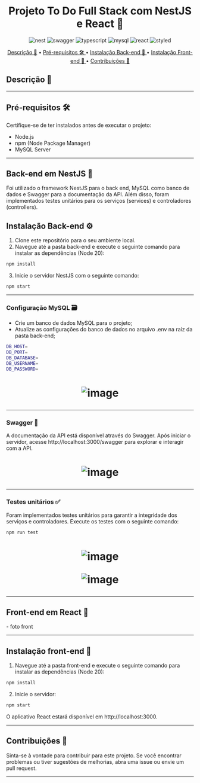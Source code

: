 [typescript_BAGDE]: https://img.shields.io/badge/TypeScript-3178C6?logo=typescript&logoColor=white&style=for-the-badge
[nestjs__BADGE]: https://img.shields.io/badge/NestJS-E0234E?logo=nestjs&logoColor=white&style=for-the-badge
[swagger_BADGE]: https://img.shields.io/badge/swagger-85EA2D?logo=swagger&logoColor=black&style=for-the-badge
[mysql_BADGE]: https://img.shields.io/badge/mysql-3178C6?logo=mysql&logoColor=white&style=for-the-badge
[react_BADGE]: https://img.shields.io/badge/React-61DAFB?logo=react&logoColor=black&style=for-the-badge
[styled_BADGE]: https://img.shields.io/badge/styledcomponents-C567B2?logo=styledcomponents&logoColor=black&style=for-the-badge

<h1 align="center" style="font-weight: bold;">Projeto To Do Full Stack com NestJS e React 🚀</h1>


<div align="center">
  
![nest][nestjs__BADGE]
![swagger][swagger_BADGE]
![typescript][typescript_BAGDE]
![mysql][mysql_BADGE]
![react][react_BADGE]
![styled][styled_BADGE]

</div>

<p align="center">
 <a href="#descricao">Descrição 🚀</a> • 
 <a href="#pre-requisitos">Pré-requisitos 🛠️ </a> •
 <a href="#back-end">Instalação Back-end 🚀 </a> •
 <a href="#front-end">Instalação Front-end 🚀 </a> •
 <a href="#contribuicao">Contribuições 🤝</a>
</p>

## Descrição 🚀

---

<h2 id="pre-requisitos"> Pré-requisitos 🛠️ </h2>
Certifique-se de ter instalados antes de executar o projeto:

- Node.js
- npm (Node Package Manager)
- MySQL Server

---

<h2 id="back-end"> Back-end em NestJS 🚀 </h2>
Foi utilizado o framework NestJS para o back end, MySQL como banco de dados e Swagger para a documentação da API. Além disso, foram implementados testes unitários para os serviços (services) e controladores (controllers).

## Instalação Back-end ⚙️
1. Clone este repositório para o seu ambiente local.
2. Navegue até a pasta back-end e execute o seguinte comando para instalar as dependências (Node 20):
```bash
npm install
```
3. Inicie o servidor NestJS com o seguinte comando:
```bash
npm start
```

---

### Configuração MySQL 🗃️
- Crie um banco de dados MySQL para o projeto;
- Atualize as configurações do banco de dados no arquivo .env na raiz da pasta back-end;
```bash
DB_HOST=
DB_PORT=
DB_DATABASE=
DB_USERNAME=
DB_PASSWORD=
```

<h1 align="center">

![image](https://github.com/htamagnus/to-do-fullstack-nestjs-react/assets/85269068/210918a0-c447-4971-bf48-d36fc71542b4)

</h1>

---


### Swagger 📖
A documentação da API está disponível através do Swagger. Após iniciar o servidor, acesse http://localhost:3000/swagger para explorar e interagir com a API.

<h1 align="center">

![image](https://github.com/htamagnus/to-do-fullstack-nestjs-react/assets/85269068/9ea4dedc-383a-48b2-b6e3-c27b25424b59)

</h1>

---

### Testes unitários ✅ 

Foram implementados testes unitários para garantir a integridade dos serviços e controladores. Execute os testes com o seguinte comando:

```bash
npm run test
```

<h1 align="center">

![image](https://github.com/htamagnus/to-do-fullstack-nestjs-react/assets/85269068/ab96e2ce-caab-42f1-b8be-5bab2efc2eea)

![image](https://github.com/htamagnus/to-do-fullstack-nestjs-react/assets/85269068/a5e65dae-0c68-4d3f-8974-51bf17d14258)

</h1>

---

<h2 id="front-end"> Front-end em React 🚀 </h2>
- foto front

---

## Instalação front-end 🚀
1. Navegue até a pasta front-end e execute o seguinte comando para instalar as dependências (Node 20):
```bash
npm install
```
2. Inicie o servidor:
```bash
npm start
```
O aplicativo React estará disponível em http://localhost:3000.

---

<h2 id="contribuicao"> Contribuições 🤝 </h2>
Sinta-se à vontade para contribuir para este projeto. Se você encontrar problemas ou tiver sugestões de melhorias, abra uma issue ou envie um pull request.

---